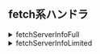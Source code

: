 ## fetch系ハンドラ

<details>
  <summary>
    fetchServerInfoFull
  </summary>
  
* 概要 - 招待コードを含むインスタンス情報、設定を返す
* 必要パラメータ
  - RequestSenser: `IRequestSender`
 
* 返り値の型
```
{
  result: "SUCCESS"|"FAIL_MISSINGROLE",
  data: IServerInfo
}
```
---
</details>

<details>
  <summary>
    fetchServerInfoLimited
  </summary>
  
* 概要 - 招待コードを除くインスタンス情報、設定を返す
* 必要パラメータ
  - (無し)
 
* 返り値の型
```
{
  result: "SUCCESS",
  data: IServerInfo
}
```
---
</details>

